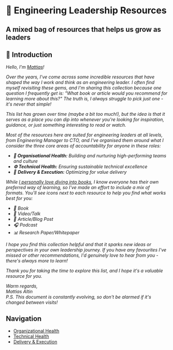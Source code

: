 # 🌱 Engineering Leadership Resources

## A mixed bag of resources that helps us grow as leaders

## 👋 Introduction

*Hello, I'm [Mattias](https://www.linkedin.com/in/mattiasaltin/)!*

*Over the years, I've come across some incredible resources that have shaped the way I work and think as an engineering leader. I often find myself revisiting these gems, and I'm sharing this collection because one question I frequently get is: "What book or article would you recommend for learning more about this?" The truth is, I always struggle to pick just one - it's never that simple!*

*This list has grown over time (maybe a bit too much!), but the idea is that it serves as a place you can dip into whenever you're looking for inspiration, guidance, or just something interesting to read or watch.*

*Most of the resources here are suited for engineering leaders at all levels, from Engineering Manager to CTO, and I've organised them around what I consider the three core areas of accountability for anyone in these roles:*

* ***🧠 Organisational Health:** Building and nurturing high-performing teams and culture*  
* ***⚙️ Technical Health:** Ensuring sustainable technical excellence*  
* *🚀 **Delivery & Execution:** Optimizing for value delivery*

*While [I personally love diving into books](https://www.goodreads.com/review/list/67804807-mattias-altin?utf8=%E2%9C%93&ref=nav_mybooks&shelf=read&utf8=%E2%9C%93&title=mattias-altin&per_page=infinite), I know everyone has their own preferred way of learning, so I've made an effort to include a mix of formats. You'll see icons next to each resource to help you find what works best for you:*

* *📘 Book*  
* *🎥 Video/Talk*  
* *📄 Article/Blog Post*  
* *🎧 Podcast*  
* *📊 Research Paper/Whitepaper*

*I hope you find this collection helpful and that it sparks new ideas or perspectives in your own leadership journey. If you have any favourites I've missed or other recommendations, I'd genuinely love to hear from you - there's always more to learn!*

*Thank you for taking the time to explore this list, and I hope it's a valuable resource for you.*

*Warm regards,*  
*Mattias Altin*  
*P.S. This document is constantly evolving, so don't be alarmed if it's changed between visits!*

## Navigation

* [Organizational Health](org-health/)
* [Technical Health](tech-health/)
* [Delivery & Execution](delivery-execution/)
